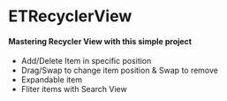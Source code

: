 # ETRecyclerView

#### Mastering Recycler View with this simple project
* Add/Delete Item in specific position
* Drag/Swap to change item position & Swap to remove 
* Expandable item
* Fliter items with Search View
